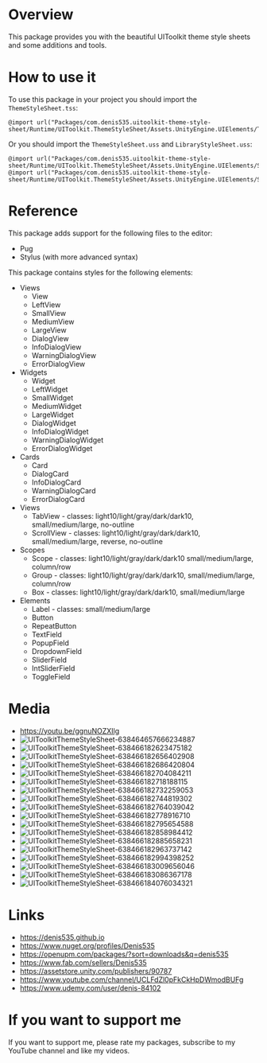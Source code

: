 # Overview
This package provides you with the beautiful UIToolkit theme style sheets and some additions and tools.

# How to use it
To use this package in your project you should import the ```ThemeStyleSheet.tss```:
```
@import url("Packages/com.denis535.uitoolkit-theme-style-sheet/Runtime/UIToolkit.ThemeStyleSheet/Assets.UnityEngine.UIElements/ThemeStyleSheets/ThemeStyleSheet.tss")
```
Or you should import the ```ThemeStyleSheet.uss``` and ```LibraryStyleSheet.uss```:
```
@import url("Packages/com.denis535.uitoolkit-theme-style-sheet/Runtime/UIToolkit.ThemeStyleSheet/Assets.UnityEngine.UIElements/StyleSheets/ThemeStyleSheet.uss");
@import url("Packages/com.denis535.uitoolkit-theme-style-sheet/Runtime/UIToolkit.ThemeStyleSheet/Assets.UnityEngine.UIElements/StyleSheets/LibraryStyleSheet.uss");
```

# Reference
This package adds support for the following files to the editor:
- Pug
- Stylus (with more advanced syntax)

This package contains styles for the following elements:
- Views
    - View
    - LeftView
    - SmallView
    - MediumView
    - LargeView
    - DialogView
    - InfoDialogView
    - WarningDialogView
    - ErrorDialogView
- Widgets
    - Widget
    - LeftWidget
    - SmallWidget
    - MediumWidget
    - LargeWidget
    - DialogWidget
    - InfoDialogWidget
    - WarningDialogWidget
    - ErrorDialogWidget
- Cards
    - Card
    - DialogCard
    - InfoDialogCard
    - WarningDialogCard
    - ErrorDialogCard
- Views
    - TabView    - classes: light10/light/gray/dark/dark10, small/medium/large, no-outline
    - ScrollView - classes: light10/light/gray/dark/dark10, small/medium/large, reverse, no-outline
- Scopes
    - Scope - classes: light10/light/gray/dark/dark10  small/medium/large, column/row
    - Group - classes: light10/light/gray/dark/dark10, small/medium/large, column/row
    - Box   - classes: light10/light/gray/dark/dark10, small/medium/large
- Elements
    - Label - classes: small/medium/large
    - Button
    - RepeatButton
    - TextField
    - PopupField
    - DropdownField
    - SliderField
    - IntSliderField
    - ToggleField

# Media
- https://youtu.be/ggnuNOZXIlg
- ![UIToolkitThemeStyleSheet-638464657666234887](https://github.com/Denis535/UIToolkitThemeStyleSheet/assets/7755015/38406f63-fa6c-4840-a914-6f70c89ab952)
- ![UIToolkitThemeStyleSheet-638466182623475182](https://github.com/Denis535/UIToolkitThemeStyleSheet/assets/7755015/2e23d013-e925-4d87-9c8e-0a3a1b82c796)
- ![UIToolkitThemeStyleSheet-638466182656402908](https://github.com/Denis535/UIToolkitThemeStyleSheet/assets/7755015/7252e9d1-d5cc-42f3-8783-0aaf35f4eba4)
- ![UIToolkitThemeStyleSheet-638466182686420804](https://github.com/Denis535/UIToolkitThemeStyleSheet/assets/7755015/1727f564-367f-4005-851f-ea01441bbde9)
- ![UIToolkitThemeStyleSheet-638466182704084211](https://github.com/Denis535/UIToolkitThemeStyleSheet/assets/7755015/946bb0aa-e7fe-4b28-831b-4927169c13b9)
- ![UIToolkitThemeStyleSheet-638466182718188115](https://github.com/Denis535/UIToolkitThemeStyleSheet/assets/7755015/199ad025-0a21-4b84-8adf-8aac9f1b12f9)
- ![UIToolkitThemeStyleSheet-638466182732259053](https://github.com/Denis535/UIToolkitThemeStyleSheet/assets/7755015/db28fde6-c976-46f8-9c45-e684b64ff5fd)
- ![UIToolkitThemeStyleSheet-638466182744819302](https://github.com/Denis535/UIToolkitThemeStyleSheet/assets/7755015/c35d8851-376c-40c3-ae4f-e572ea8d3766)
- ![UIToolkitThemeStyleSheet-638466182764039042](https://github.com/Denis535/UIToolkitThemeStyleSheet/assets/7755015/f2e23fe9-26ab-4b4d-ab15-da671cb144dc)
- ![UIToolkitThemeStyleSheet-638466182778916710](https://github.com/Denis535/UIToolkitThemeStyleSheet/assets/7755015/0ed3e8ac-7228-47e6-85b3-45cfae9b2000)
- ![UIToolkitThemeStyleSheet-638466182795654588](https://github.com/Denis535/UIToolkitThemeStyleSheet/assets/7755015/31cc42ac-a6b7-43c7-95c5-e19ecdb91bce)
- ![UIToolkitThemeStyleSheet-638466182858984412](https://github.com/Denis535/UIToolkitThemeStyleSheet/assets/7755015/b25b1ceb-b583-436e-bd9a-a9c54fa8e899)
- ![UIToolkitThemeStyleSheet-638466182885658231](https://github.com/Denis535/UIToolkitThemeStyleSheet/assets/7755015/8c7c289e-b97c-4764-98fe-3b5fddce82e0)
- ![UIToolkitThemeStyleSheet-638466182963737142](https://github.com/Denis535/UIToolkitThemeStyleSheet/assets/7755015/89713cb1-5d39-4a9a-b543-91aded464683)
- ![UIToolkitThemeStyleSheet-638466182994398252](https://github.com/Denis535/UIToolkitThemeStyleSheet/assets/7755015/28d97de1-7d03-4f3d-bbf7-d3ae2b346b65)
- ![UIToolkitThemeStyleSheet-638466183009656046](https://github.com/Denis535/UIToolkitThemeStyleSheet/assets/7755015/0a262f52-6939-4d6f-ba02-909937122b9a)
- ![UIToolkitThemeStyleSheet-638466183086367178](https://github.com/Denis535/UIToolkitThemeStyleSheet/assets/7755015/8440af70-4bff-4f6f-a7ea-25f504821313)
- ![UIToolkitThemeStyleSheet-638466184076034321](https://github.com/Denis535/UIToolkitThemeStyleSheet/assets/7755015/b245aae5-cf8f-48b0-9175-3e69c6f60e83)

# Links
- https://denis535.github.io
- https://www.nuget.org/profiles/Denis535
- https://openupm.com/packages/?sort=downloads&q=denis535
- https://www.fab.com/sellers/Denis535
- https://assetstore.unity.com/publishers/90787
- https://www.youtube.com/channel/UCLFdZl0pFkCkHpDWmodBUFg
- https://www.udemy.com/user/denis-84102

# If you want to support me
If you want to support me, please rate my packages, subscribe to my YouTube channel and like my videos.
